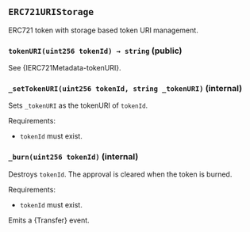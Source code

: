## `ERC721URIStorage`



ERC721 token with storage based token URI management.


### `tokenURI(uint256 tokenId) → string` (public)



See {IERC721Metadata-tokenURI}.

### `_setTokenURI(uint256 tokenId, string _tokenURI)` (internal)



Sets `_tokenURI` as the tokenURI of `tokenId`.

Requirements:

- `tokenId` must exist.

### `_burn(uint256 tokenId)` (internal)



Destroys `tokenId`.
The approval is cleared when the token is burned.

Requirements:

- `tokenId` must exist.

Emits a {Transfer} event.




